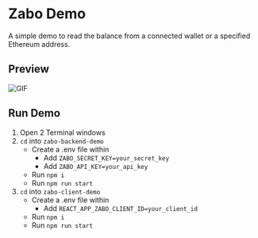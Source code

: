 # Zabo Demo
A simple demo to read the balance from a connected wallet or a specified Ethereum address.

## Preview
![GIF](https://i.imgur.com/72TCjiP.gif)

## Run Demo
1. Open 2 Terminal windows
2. `cd` into `zabo-backend-demo`
    - Create a .env file within
      - Add `ZABO_SECRET_KEY=your_secret_key`
      - Add `ZABO_API_KEY=your_api_key`
    - Run `npm i`
    - Run `npm run start`
3. `cd` into `zabo-client-demo`
    - Create a .env file within
      - Add `REACT_APP_ZABO_CLIENT_ID=your_client_id`
    - Run `npm i`
    - Run `npm run start`